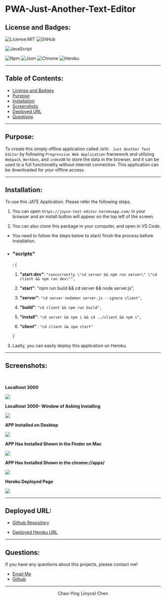 # PWA-Just-Another-Text-Editor

## License and Badges:

![License:MIT](https://img.shields.io/badge/License-MIT-green) ![GitHub](https://img.shields.io/badge/GitHub-100000?style=for-the-badge&logo=github&logoColor=white)

![JavaScript](https://img.shields.io/badge/JavaScript-323330?style=for-the-badge&logo=javascript&logoColor=F7DF1E)

![Npm](https://img.shields.io/badge/npm-CB3837?style=for-the-badge&logo=npm&logoColor=white) ![Json](https://img.shields.io/badge/json-5E5C5C?style=for-the-badge&logo=json&logoColor=white)
![Chrome](https://img.shields.io/badge/Google_chrome-4285F4?style=for-the-badge&logo=Google-chrome&logoColor=white) ![Heroku](https://img.shields.io/badge/Heroku-430098?style=for-the-badge&logo=heroku&logoColor=white)

---

## Table of Contents:

- [License and Badges](#license-and-badges)
- [Purpose](#purpose)
- [Installation](#installation)
- [Screenshots](#screenshots)
- [Deployed URL](#deployed-url)
- [Questions](#questions)

---

## Purpose:

To create this simply offline application called `JATE- Just Another Text Editor` by following `Progressive Web Application` framework and utilizing `Webpack`, `Workbox`, and `indexDB` to store the data in the browser, and it can be used to a full functionality without internet connection. This application can be downloaded for your offline access.

---

## Installation:

To use this JATE Application. Please refer the following steps.

1. You can open `https://joyce-text-editor.herokuapp.com/` in your browser and an install button will appear on the top left of the screen.


2. You can also clone this package in your computer, and open in VS Code.
* You need to follow the steps below to start/ finish the process before installation.

* <h3>"scripts"</h3>: {

    1. **"start:dev"**: `"concurrently \"cd server && npm run server\" \"cd client && npm run dev\"",`

    2. **"start"**: "npm run build && cd server && node server.js",
    3. **"server"**: `"cd server nodemon server.js --ignore client",`
    
    4. **"build"**: `"cd client && npm run build",`

    5. **"install"**: `"cd server && npm i && cd ../client && npm i",`
    
    6. **"client"** : `"cd client && npm start"`
    
    }`

3. Lastly, you can easily deploy this application on Heroku. 

---

## Screenshots:

<br>


**Localhost 3000**

<img src="Assets/screenshots/1-localhost-page.png">

<br>

**Localhost 3000- Window of Asking Installing**

 <img src="Assets/screenshots/2-localhost-install.png">

<br>

**APP Installed on Desktop**

<img src="Assets/screenshots/3-desktop-installed.png">

<br>

**APP Has Installed Shown in the Finder on Mac** 

 <img src="Assets/screenshots/4-mac-finder.png">

<br>

**APP Has Installed Shown in the chrome://apps/** 

 <img src="Assets/screenshots/5-app-installed-chrome-app-website.png">

<br>

**Heroku Deployed Page** 

 <img src="Assets/screenshots/6-heroku-desktop-app.png">

---

## Deployed URL:

- [Github Repository](https://github.com/Joyce750526/PWA-Just-Another-Text-Editor)

- [Deployed Heroku URL](https://joyce-text-editor.herokuapp.com/)

---

## Questions:

If you have any questions about this projects, please contact me!

- [Email Me](mailto:joyceideas@outlook.com)
- [Github](https://github.com/joyce750526)

---

<p align= "center">Chao-Ying (Joyce) Chen</p>
